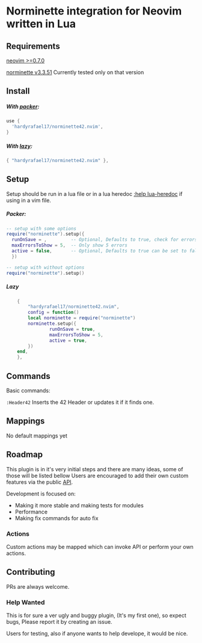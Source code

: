 # Norminette integration for Neovim written in Lua

## Requirements

[neovim >=0.7.0](https://github.com/neovim/neovim/wiki/Installing-Neovim)

[norminette v3.3.51](https://github.com/42School/norminette/tree/master/norminette) Currently tested only on that version

## Install

##### With [packer](https://github.com/wbthomason/packer.nvim):

```lua
use {
  'hardyrafael17/norminette42.nvim',
}
```
##### With [lazy](https://www.lazyvim.org/):
```lua
{ "hardyrafael17/norminette42.nvim" },
```

## Setup

Setup should be run in a lua file or in a lua heredoc [:help lua-heredoc](https://neovim.io/doc/user/lua.html) if using in a vim file.
##### Packer:
```lua
-- setup with some options
require("norminette").setup({
  runOnSave = ,         -- Optional, Defaults to true, check for errors after save
  maxErrorsToShow = 5,  -- Only show 5 errors
  active = false,       -- Optional, Defaults to true can be set to false to deactivate plugin
  })
```

```lua
-- setup with without options
require("norminette").setup()
```

##### Lazy
```lua
	{
		"hardyrafael17/norminette42.nvim",
		config = function()
		local norminette = require("norminette")
		norminette.setup({
				runOnSave = true,
				maxErrorsToShow = 5,
				active = true,
		})
	end,
	},
```

## Commands

Basic commands:

`:Header42` Inserts the 42 Header or updates it if it finds one.

## Mappings

No default mappings yet

## Roadmap

This plugin is in it's very initial steps and there are many ideas, some of those will be listed bellow
Users are encouraged to add their own custom features via the public [API](#api).

Development is focused on:
* Making it more stable and making tests for modules
* Performance
* Making fix commands for auto fix

### Actions

Custom actions may be mapped which can invoke API or perform your own actions.

## Contributing

PRs are always welcome.

### Help Wanted

This is for sure a ver ugly and buggy plugin, (It's my first one), so expect bugs, Please report it by creating an issue.

Users for testing, also if anyone wants to help develope, it would be nice.

